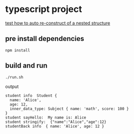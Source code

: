 # typescript project
[test how to auto re-construct of a nested structure](./src/index.ts)
## pre install dependencies
```shell
npm install
```
## build and run
```shell
./run.sh
```
output
```text
student info  Student {
  name: 'Alice',
  age: 12,
  inner_data_type: Subject { name: 'math', score: 100 }
}
student sayHello:  My name is: Alice
student stringify:  {"name":"Alice","age":12}
studentBack info  { name: 'Alice', age: 12 }
```